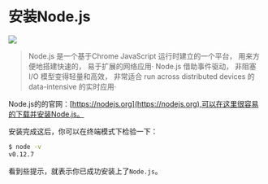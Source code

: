 # 安装Node.js

![](http://nodejs.org/images/logos/nodejs.png)


> Node.js 是一个基于Chrome JavaScript 运行时建立的一个平台， 用来方便地搭建快速的， 易于扩展的网络应用· Node.js 借助事件驱动， 非阻塞 I/O 模型变得轻量和高效， 非常适合 run across distributed devices 的 data-intensive 的实时应用·

Node.js的的官网：[https://nodejs.org](https://nodejs.org),可以在这里很容易的下载并安装Node.js。

安装完成这后，你可以在终端模式下检验一下：

```bash
$ node -v
v0.12.7
```

看到些提示，就表示你已成功安装上了`Node.js`。